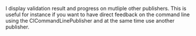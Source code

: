 I display validation result and progress on mutliple other publishers.
This is useful for instance if you want to have direct feedback on the command line using the CICommandLinePublisher and at the same time use another publisher.